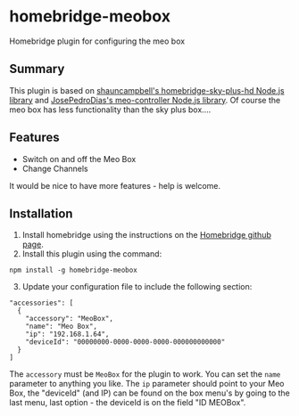 # homebridge-meobox
Homebridge plugin for configuring the meo box

## Summary
This plugin is based on [shauncampbell's homebridge-sky-plus-hd Node.js library](https://github.com/shauncampbell/homebridge-sky-plus-hd) and [JosePedroDias's meo-controller Node.js library](https://github.com/JosePedroDias/meo-controller). Of course the meo box has less functionality than the sky plus box....


## Features

* Switch on and off the Meo Box
* Change Channels

It would be nice to have more features - help is welcome.

## Installation

1. Install homebridge using the instructions on the [Homebridge github page](https://github.com/nfarina/homebridge).
2. Install this plugin using the command: 
~~~
npm install -g homebridge-meobox
~~~
3. Update your configuration file to include the following section:
~~~
"accessories": [
  {
    "accessory": "MeoBox",
    "name": "Meo Box",
    "ip": "192.168.1.64",
    "deviceId": "00000000-0000-0000-0000-000000000000"
  }
]
~~~

The `accessory` must be `MeoBox` for the plugin to work.
You can set the `name` parameter to anything you like. The `ip` parameter should point to your Meo Box, the "deviceId" (and IP) can be found on the box menu's by going to the last menu, last option - the deviceId is on the field "ID MEOBox".